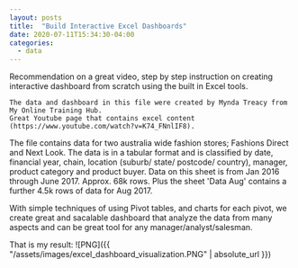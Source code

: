 ```yaml
---
layout: posts
title:  "Build Interactive Excel Dashboards"
date: 2020-07-11T15:34:30-04:00
categories:
  - data
---
```


Recommendation on a great video, step by step instruction on creating
interactive dashboard from scratch using the built in Excel tools.

```
The data and dashboard in this file were created by Mynda Treacy from My Online Training Hub.
Great Youtube page that contains excel content (https://www.youtube.com/watch?v=K74_FNnlIF8).

```

The file contains data for two australia wide fashion stores;
Fashions Direct and Next Look.
The data is in a tabular format and is classified by date, financial year, chain, location (suburb/ state/ postcode/ country), manager, product category and product buyer.
Data on this sheet is from Jan 2016 through June 2017. Approx. 68k rows.
Plus the sheet 'Data Aug' contains a further 4.5k rows of data for Aug 2017.

With simple techniques of using Pivot tables, and charts for each pivot, we create great and sacalable dashboard that analyze
the data from many aspects and can be great tool for any manager/analyst/salesman.

That is my result:
![PNG]({{ "/assets/images/excel_dashboard_visualization.PNG" | absolute_url }})
